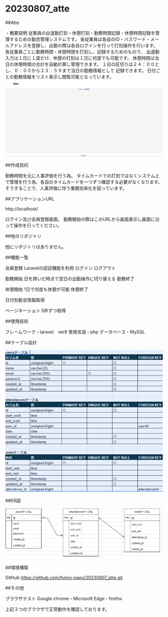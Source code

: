 # 20230807_atte

##Atte

・概要説明
従業員の出退勤打刻・休憩打刻・勤務時間記録・休憩時間記録を管理するための勤怠管理システムです。
各従業員は各自のID・パスワード・メールアドレスを登録し、出勤の際は各自ログインを行って打刻操作を行います。
各従業員ごとに勤務時間・休憩時間を打刻し、記録するためのもので、
出退勤入力は１日に１度だけ、休憩の打刻は１日に何度でも可能です。
休憩時間は当日の休憩時間の合計を自動計算し管理できます。
１日の区切りは２４：００とし、０：００から２３：５９まで当日の勤務情報として
記録できます。
日付ごとの勤務情報をリスト表示し閲覧可能となっています。
![トップ画像](image-1.png)


##作成目的

勤務時間を元に人事評価を行う為。
タイムカードでの打刻ではなくシステム上で管理を行う為、各自のタイムカードを一つずつ確認する必要がなくなります。
そうすることで、人事評価に伴う業務効率化を図っています。


##アプリケーションURL

http://localhost/

ログイン及び会員登録画面。
勤務開始の際はこのURLから画面表示し画面に沿って操作を行ってください。


##他のリポジトリ

他にリポジトリはありません。

##機能一覧

会員登録	Laravelの認証機能を利用
ログイン
ログアウト

勤務開始	日を跨いだ時点で翌日の出勤操作に切り替える
勤務終了

休憩開始	1日で何度も休憩が可能
休憩終了

日付別勤怠情報取得

ページネーション	5件ずつ取得

##使用技術

フレームワーク・laravel　ver8
使用言語・php
データベース・MySQL

##テーブル設計

![テーブル設計書](image.png)



##ER図

![ER図](image-2.png)



##環境構築

GitHub
https://github.com/fujino-papy/20230807_atte.git



##その他

ブラウザテスト
Google chrome・Microsoft Edge・firefox

上記３つのブラウザで正常動作を確認しております。
